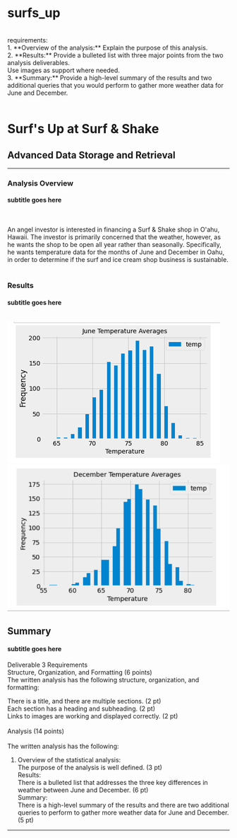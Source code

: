 # surfs_up

<BR>
requirements:<BR>
1. **Overview of the analysis:** Explain the purpose of this analysis.<BR>
2. **Results:** Provide a bulleted list with three major points from 
the two analysis deliverables. <BR>
Use images as support where needed. <BR>
3. **Summary:** Provide a high-level summary of the results and two additional queries that you would perform to gather more weather data for June and December.<BR><BR>

# Surf's Up at Surf & Shake
## Advanced Data Storage and Retrieval
-----

### Analysis Overview
#### subtitle goes here
<BR>
 
An angel investor is interested in financing a Surf & Shake shop in O'ahu, Hawaii. The investor is primarily concerned that the weather, however, as he wants the shop to be open all year rather than seasonally. Specifically, he wants temperature data for the months of June and December in Oahu, in order to determine if the surf and ice cream shop business is sustainable.
<BR><BR>

  

### Results
#### subtitle goes here
<BR>


  
<img src="https://github.com/meggrooms/surfs_up/blob/main/images/June_avg.png">
<BR>
<img src="https://github.com/meggrooms/surfs_up/blob/main/images/dec_avg.png">
  
## Summary
#### subtitle goes here
  
  
  
  
  

  
  
Deliverable 3 Requirements<BR>
Structure, Organization, and Formatting (6 points)<BR>
The written analysis has the following structure, organization, and formatting:<BR>

There is a title, and there are multiple sections. (2 pt)<BR>
Each section has a heading and subheading. (2 pt)<BR>
Links to images are working and displayed correctly. (2 pt)<BR><BR>
  Analysis (14 points)<br><br>
The written analysis has the following:<br>
1. Overview of the statistical analysis:<br>
The purpose of the analysis is well defined. (3 pt)<br>
Results:<br>
There is a bulleted list that addresses the three key differences in weather between June and December. (6 pt)<br>
Summary:<br>
There is a high-level summary of the results and there are two additional queries to perform to gather more weather data for June and December. (5 pt)<br>
  
------------

  
  

